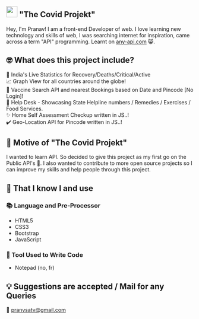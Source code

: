 ## <img width="30px" src="https://www.psycharchives.org/retrieve/096175aa-f7f2-4970-989d-d934c30b5551" /> "The Covid Projekt"

Hey, I'm Pranav! I am a front-end Developer of web. I love learning new technology and skills of web, I was searching internet for inspiration, came across a term "API" programming. Learnt on [any-api.com](https://any-api.com/) 😸.

## 🤓 What does this project include?
🍏 India's Live Statistics for Recovery/Deaths/Critical/Active<br>
📈 Graph View for all countries around the globe!<br>
💉 Vaccine Search API and nearest Bookings based on Date and Pincode [No Login]!<br>
🦮 Help Desk - Showcasing State Helpline numbers / Remedies / Exercises / Food Services.<br>
✨ Home Self Assessment Checkup written in JS..!<br>
✔️ Geo-Location API for Pincode written in JS..!<br>

## 🐗 Motive of "The Covid Projekt"
I wanted to learn API. So decided to give this project as my first go on the Public API's 💪. I also wanted to contribute to more open source projects so I can improve my skills and help people through this project.

## 🧠 That I know I and use
### 📚 Language and Pre-Processor
- HTML5
- CSS3
- Bootstrap
- JavaScript


### 🔧 Tool Used to Write Code
- Notepad (no, fr)


## 💡 Suggestions are accepted / Mail for any Queries
🐰 pranvsatv@gmail.com 
